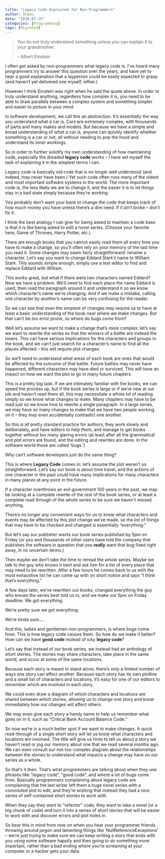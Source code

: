 ```yaml
---
title: "Legacy Code Explained for Non-Programmers"
author: Shawn
date: "2018-07-25"
categories: [Programming]
tags: [Migrated]
---
```


> You do not truly understand something unless you can explain it to your grandmother.
> 
> – Albert Einstein

I often get asked by non-programmers what legacy code is. I’ve heard many programmers try to answer this question over the years, and have yet to hear a good explanation that a layperson could be easily expected to grasp (and haven’t yet delivered one myself, either.)

However I think Einstein was right when he said the quote above. In order to truly understand anything, regardless how complex it is, you need to be able to draw parallels between a complex system and something simpler and easier to picture in your mind.

In software development, we call this an abstraction. It’s essentially the way you understand what a car is. Cars are extremely complex, with thousands of parts and many makes and models. But because we have a simple and broad understanding of _what a car is,_ anyone can quickly identify whether something is a car or not, all without needing to pop the hood and understand its inner workings.

So in order to further solidify my own understanding of how maintaining code, especially the dreaded **legacy code** works – I have set myself the task of explaining it in the simplest terms I can.

Legacy code is basically old code that is no longer well understood (and indeed, may never have been.) Yet such code often runs many of the oldest and most important software systems in the world. The more important code is, the less likely we are to change it, and the easier it is to let things stay in a bad state simply because they’re _working._ 

You probably don’t want your bank to change the code that keeps track of how much money you have unless there’s a dire need. If it ain’t broke – don’t fix it.

I think the best analogy I can give for being asked to maintain a code base is that it is like being asked to edit a novel series. (Choose your favorite here, Game of Thrones, Harry Potter, etc.)

There are enough books that you cannot easily read them all every time you have to make a change, so you’ll often rely on your memory of the last time you read it. Some changes may seem fairly straightforward: rename a character. Let’s say you want to change Eddard Stark’s name to William Stark. This sounds simple enough, simply use a text editor to find and replace Eddard with William.

This works great, but what if there were two characters named Eddard? Now we have a problem. We’ll need to find each place the name Eddard is used, then read the paragraph around it and understand it so we know which character’s name we’re changing. And if we make a mistake, calling one character by another’s name can be very confusing for the reader.

So we can see that even the simplest of changes may require us to have at least a basic understanding of the book near where we make changes. But that can’t be _too_ error prone, so where do bugs come from?

Well let’s assume we want to make a change that’s more complex: let’s say we want to rewrite the series so that the winners of a battle are instead the losers. This can have serious implications for the characters and groups in the book, and we can’t just search for a character’s name to find all the places affected – this will require plot changes.

So we’ll need to understand what areas of each book are ones that would be affected by the outcome of that battle. Future battles may never have happened, different characters may have died or survived. This will have an impact on how we want the plot to go in many future chapters.

This is a pretty big task. If we are intimately familiar with the books, we can speed the process up, but if the book series is large or if we’re new at our job and haven’t read them all, this may necessitate a whole lot of reading simply so we know what changes to make. Many chapters may have to be read just so we know how to rewrite a single paragraph. In a large series, we may have so many changes to make that we have two people working on it – they may even accidentally contradict one another.

So this is all pretty standard practice for authors, they work slowly and deliberately, and have editors to help them, and manage to get books together without too many glaring errors (at least after all the grammatical and plot errors are found, and the editing and rewrites are done. In the software world those are called ‘bugs.’)

Why can’t software developers just do the same thing?

This is where **Legacy Code** comes in: let’s assume the plot weren’t so straightforward. Let’s say our book is about time travel, and the actions of one character in the past could have many implications for many characters in many places at any point in the future.

If a character overthrows an evil government 100 years in the past, we may be looking at a complete rewrite of the rest of the book series, or at least a complete read through of the whole series to be sure we haven’t missed anything.

There’s no longer any convenient ways for us to know what characters and events may be affected by this plot change we’ve made, so the list of things that may have to be checked and changed is essentially “everything.”

But let’s say our publisher wants our book series published by 5pm on Friday (or you and thousands of other users have told the company that publishes the software in question that you **really** want that bug fixed right away, in no uncertain terms.)

Then maybe we don’t take the time to reread the whole series. Maybe we talk to the guy who knows it best and ask him for a list of every place that may need to be rewritten. After a few hours he comes back to us with the most exhaustive list he can come up with on short notice and says “I think that’s everything.”

A few days later, we’ve rewritten our books, changed everything the guy who knows the series best told us to, and we make our 5pm on Friday deadline. We got everything.

We’re pretty sure we got everything.

We’re kinda sure….

And this, ladies and gentlemen non-programmers, is where bugs come from. This is how legacy code causes them. So how do we make it better? How can we have **good code** instead of icky **legacy code**?

Let’s say that instead of our book series, we instead had an anthology of short stories. The stories may share characters, take place in the same world, and occur at some of the same locations.

Because each story is meant to stand alone, there’s only a limited number of ways one story can affect another. Because each story has its own plotline and a small list of characters and locations, it’s easy for one of our editors to remember which are involved in each story.

We could even draw a diagram of which characters and locations are shared between which stories, allowing us to change one story and know immediately how our changes will affect others.

We may even give each story a handy name to help us remember what goes on in it, such as “Critical Bank Account Balance Code.”

So now we’re in a much better spot if we want to make changes. A quick read-through of a single short story will let us know what characters and locations are involved. The title will give us hints to tell us about a story we haven’t read or jog our memory about one that we read several months ago. We can even consult our not-too-complex diagram about the relationships between the stories to understand what impacts a change may have on our series as a whole.

So that’s it then. That’s what programmers are talking about when they use phrases like “legacy code”, “good code”, and where a lot of bugs come from. Basically programmers complaining about legacy code are complaining that the last writer left them a huge novel series with a convoluted plot to edit, and they’re wishing that instead they had a nice series of self-contained short stories to work with.

When they say they want to “refactor” code, they want to take a novel (or a big chunk of code) and turn it into a series of short stories that will be easier to work with and discover errors and plot holes in.

So bear this in mind from now on when you hear your programmer friends throwing around jargon and lamenting things like ‘NullReferenceExceptions’ – we’re just trying to make sure we can keep writing a story that ends with you using some software happily and then going to do something more important, rather than a bad ending where you’re screaming at your computer or a hacker gets your data.
